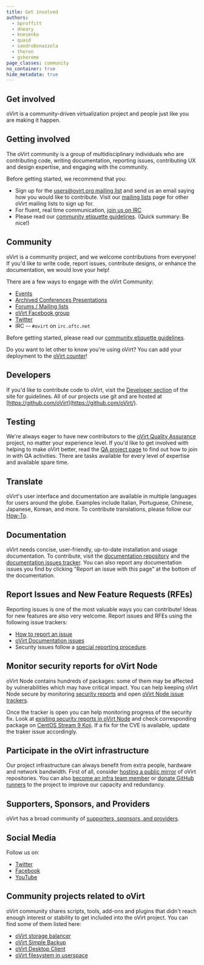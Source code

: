 ```yaml
---
title: Get involved
authors:
  - bproffitt
  - dneary
  - knesenko
  - quaid
  - sandrobonazzola
  - theron
  - gshereme
page_classes: community
no_container: true
hide_metadata: true
---
```


<section class="community_head">

# Get involved

oVirt is a community-driven virtualization project and people just like you are making it happen.

</section>

<section class="container">

# Getting involved

The oVirt community is a group of multidisciplinary individuals who are contributing code, writing documentation, reporting issues,
contributing UX and design expertise, and engaging with the community.

Before getting started, we recommend that you:

- Sign up for the [users@ovirt.org mailing list](/community/users-list.html) and send us an email saying how you would like to contribute.
  Visit our [mailing lists](/community/about/mailing-lists.html) page for other oVirt mailing lists to sign up for.
- For fluent, real time communication, [join us on IRC](/community/about/contact.html#irc)
- Please read our [community etiquette guidelines](/community/about/community-guidelines.html). (Quick summary: Be nice!)

# Community

oVirt is a community project, and we welcome contributions from everyone! If you'd like to write code, report issues, contribute designs, or enhance the documentation, we would love your help!

There are a few ways to engage with the oVirt Community:

- [Events](/events/)
- [Archived Conferences Presentations](archived_conferences_presentations.html)
- [Forums / Mailing lists](https://lists.ovirt.org/archives/)
- [oVirt Facebook group](https://www.facebook.com/groups/ovirt.openvirtualization/)
- [Twitter](https://twitter.com/ovirt)
- IRC -- `#ovirt` on `irc.oftc.net`

Before getting started, please read our [community etiquette guidelines](/community/about/community-guidelines.html).

Do you want to let other to know you're using oVirt? You can add your deployment to the [oVirt counter](ovirt-counter.html)!

## Developers

If you'd like to contribute code to oVirt, visit the [Developer section](/develop/) of the site for guidelines.
All of our projects use git and are hosted at [https://github.com/oVirt](https://github.com/oVirt/).

## Testing

We're always eager to have new contributors to the [oVirt Quality Assurance](/develop/qa/index.html) project, no matter your experience level.
If you'd like to get involved with helping to make oVirt better, read the [QA project page](/develop/qa/index.html) to find out how to join in with QA activities.
There are tasks available for every level of expertise and available spare time.

## Translate

oVirt's user interface and documentation are available in multiple languages for users around the globe.
Examples include Italian, Portuguese, Chinese, Japanese, Korean, and more.
To contribute translations, please follow our [How-To](/develop/localization.html).

## Documentation

oVirt needs concise, user-friendly, up-to-date installation and usage documentation.
To contribute, visit the [documentation repository](https://github.com/oVirt/ovirt-site/tree/main/source/documentation)
and the [documentation issues tracker](https://github.com/oVirt/ovirt-site/issues?q=is%3Aissue+is%3Aopen+label%3Adocumentation).
You can also report any documentation issues you find by clicking "Report an issue with this page" at the bottom of the documentation.

## Report Issues and New Feature Requests (RFEs)

Reporting issues is one of the most valuable ways you can contribute! Ideas for new features are also very welcome. Report issues and RFEs using the following issue trackers:

- [How to report an issue](/community/report-a-bug.html)
- [oVirt Documentation issues](https://github.com/oVirt/ovirt-site/issues?q=is%3Aissue+is%3Aopen+label%3Adocumentation)
- Security issues follow a [special reporting procedure](/community/security.html).

## Monitor security reports for oVirt Node

oVirt Node contains hundreds of packages: some of them may be affected by vulnerabilities which may have critical impact.
You can help keeping oVirt Node secure by monitoring [security reports](https://access.redhat.com/security/security-updates/cve)
and open [oVirt Node issue trackers](https://github.com/oVirt/ovirt-node-ng-image/issues).

Once the tracker is open you can help monitoring progress of the security fix.
Look at [existing security reports in oVirt Node](https://github.com/oVirt/ovirt-node-ng-image/issues?q=is%3Aissue+is%3Aopen+label%3Asecurity)
and check corresponding package on [CentOS Stream 9 Koji](https://kojihub.stream.centos.org/koji/packages).
If a fix for the CVE is available, update the traker issue accordingly.

## Participate in the oVirt infrastructure

Our project infrastructure can always benefit from extra people, hardware and network bandwidth.
First of all, consider [hosting a public mirror](/community/get-involved/repository-mirrors.html) of oVirt repositories.
You can also [become an infra team member](/community/becoming-an-infrastructure-team-member.html) or
[donate GitHub runners](https://docs.github.com/en/actions/hosting-your-own-runners/about-self-hosted-runners) to the project to improve our capacity and redundancy.

## Supporters, Sponsors, and Providers

oVirt has a broad community of [supporters, sponsors, and providers](/community/user-stories/users-and-providers.html).

## Social Media

Follow us on:

- [Twitter](https://twitter.com/ovirt)
- [Facebook](https://www.facebook.com/groups/ovirt.openvirtualization/)
- [YouTube](http://www.youtube.com/user/ovirtproject)

## Community projects related to oVirt

oVirt community shares scripts, tools, add-ons and plugins that didn't reach enough interest or stability
to get included into the oVirt project.
You can find some of them listed here:

- [oVirt storage balancer](https://github.com/nkovacne/ovirt-storage-balancer)
- [oVirt Simple Backup](https://github.com/zipurman/oVIRT_Simple_Backup)
- [oVirt Desktop Client](https://github.com/nkovacne/ovirt-desktop-client)
- [oVirt filesystem in userspace](https://github.com/yuvalturg/ovirtfs)

</section>
